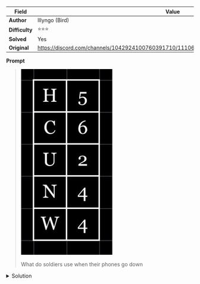 |Field|Value|
|---|---|
|**Author**|Illyngo (Bird)|
|**Difficulty**|⭐⭐⭐|
|**Solved**|Yes|
|**Original**|https://discord.com/channels/1042924100760391710/1110625554476040323/1146646656893341697|

**Prompt**
> ![](../attachments/image0.jpg)
>
> What do soldiers use when their phones go down

<details>
<summary>Solution</summary>
Each letter in the first column can be written out using american military phonetics as

```
HOTEL
CHARLIE
UNIFORM
NOVEMBER
WHISKEY
```

The second column represents the position of a letter to be extracted from these words

Excrating from each word the associated letter we read

```
L
I
N
E
S
```

Thus the solution is 'lines' which can be interpreted as communicating using 'lines and dots', morse code or 'sniffing a line'
</details>
